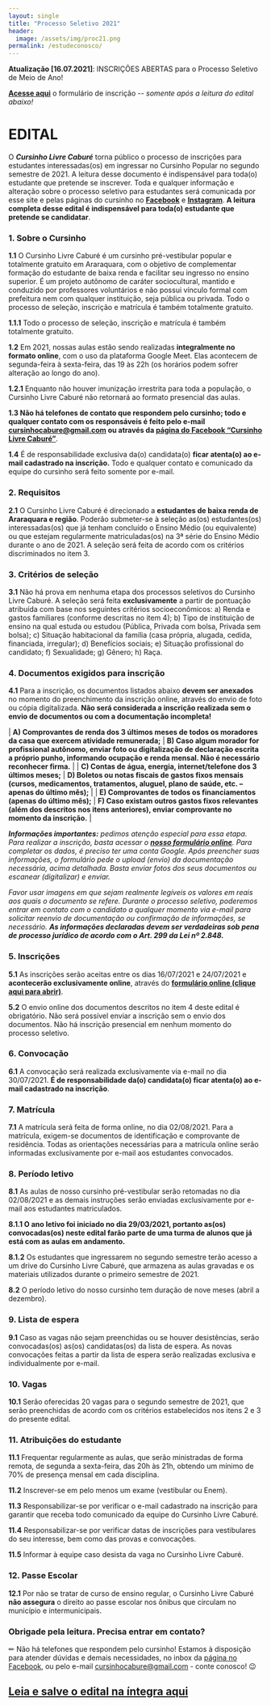 ```yaml
---
layout: single
title: "Processo Seletivo 2021"
header:
  image: /assets/img/proc21.png
permalink: /estudeconosco/
---
```



**Atualização [16.07.2021]**: INSCRIÇÕES ABERTAS para o Processo Seletivo de Meio de Ano!

<a href="https://forms.gle/ifSUHDoFhWAQcEzJ6" target="_blank">**Acesse aqui**</a> o formulário de inscrição -- <i>somente após a leitura do edital abaixo!</i>

# EDITAL

O _**Cursinho Livre Caburé**_ torna público o processo de inscrições para estudantes interessadas(os) em ingressar no Cursinho Popular no segundo semestre de 2021. A leitura desse documento é indispensável para toda(o) estudante que pretende se inscrever. Toda e qualquer informação e alteração sobre o processo seletivo para estudantes será comunicada por esse site e pelas páginas do cursinho no **<a href="www.facebook.com/cursinhocabure" target="_blank">Facebook</a>** e **<a href="www.instagram.com/cursinhocabure" target="_blank">Instagram</a>**. **A leitura completa desse edital é indispensável para toda(o) estudante que pretende se candidatar**. 

### 1. Sobre o Cursinho

**1.1**	O Cursinho Livre Caburé é um cursinho pré-vestibular popular e totalmente gratuito em Araraquara, com o objetivo de complementar formação do estudante de baixa renda e facilitar seu ingresso no ensino superior. É um projeto autônomo de caráter sociocultural, mantido e conduzido por professores voluntários e não possui vínculo formal com prefeitura nem com qualquer instituição, seja pública ou privada. Todo o processo de seleção, inscrição e matrícula é também totalmente gratuito.

**1.1.1** Todo o processo de seleção, inscrição e matrícula é também totalmente gratuito.

**1.2** Em 2021, nossas aulas estão sendo realizadas **integralmente no formato online**, com o uso da plataforma Google Meet. Elas acontecem de segunda-feira à sexta-feira, das 19 às 22h (os horários podem sofrer alteração ao longo do ano).

**1.2.1** Enquanto não houver imunização irrestrita para toda a população, o Cursinho Livre Caburé não retornará ao formato presencial das aulas.

**1.3 Não há telefones de contato que respondem pelo cursinho; todo e qualquer contato com os responsáveis é feito pelo e-mail cursinhocabure@gmail.com ou através da <a href="https://www.facebook.com/cursinhocabure" target="_blank">página do Facebook  “Cursinho Livre Caburé”</a>**.

**1.4** É de responsabilidade exclusiva da(o) candidata(o) **ficar atenta(o) ao e-mail cadastrado na inscrição.** Todo e qualquer contato e comunicado da equipe do cursinho será feito somente por e-mail.

### 2. Requisitos

**2.1** O Cursinho Livre Caburé é direcionado a **estudantes de baixa renda de Araraquara e região**. Poderão submeter-se à seleção as(os) estudantes(os) interessadas(os) que já tenham concluído o Ensino Médio (ou equivalente) ou que estejam regularmente matriculadas(os) na 3ª série do Ensino Médio durante o ano de 2021. A seleção será feita de acordo com os critérios discriminados no item 3.

### 3. Critérios de seleção

**3.1** Não há prova em nenhuma etapa dos processos seletivos do Cursinho Livre Caburé. A seleção será feita **exclusivamente** a partir de pontuação atribuída com base nos seguintes critérios socioeconômicos:
a) Renda e gastos familiares (conforme descritas no item 4);
b) Tipo de instituição de ensino na qual estuda ou estudou (Pública, Privada com bolsa, Privada sem bolsa);
c) Situação habitacional da família (casa própria, alugada, cedida, financiada, irregular);
d) Benefícios sociais;
e) Situação profissional do candidato;
f) Sexualidade;
g) Gênero;
h) Raça.

### 4. Documentos exigidos para inscrição

**4.1** Para a inscrição, os documentos listados abaixo **devem ser anexados** no momento do preenchimento da inscrição online, através do envio de foto ou cópia digitalizada. **Não será considerada a inscrição realizada sem o envio de documentos ou com a documentação incompleta!**

|  **A) Comprovantes de renda dos 3 últimos meses de todos os moradores da casa que exercem atividade remunerada;** | **B) Caso algum morador for profissional autônomo, enviar foto ou digitalização de declaração escrita a próprio punho, informando ocupação e renda mensal. Não é necessário reconhecer firma.** |
| **C) Contas de água, energia, internet/telefone dos 3 últimos meses;**                                            | **D) Boletos ou notas fiscais de gastos fixos mensais (cursos, medicamentos, tratamentos, aluguel, plano de saúde, etc. – apenas do último mês);**                                              |
| **E) Comprovantes de todos os financiamentos (apenas do último mês);**                                            | **F) Caso existam outros gastos fixos relevantes (além dos descritos nos itens anteriores), enviar comprovante no momento da inscrição.**                                                       |

_**Informações importantes:**_ _pedimos atenção especial para essa etapa. Para realizar a inscrição, basta acessar o <a href="https://forms.gle/ifSUHDoFhWAQcEzJ6" target="_blank">**nosso formulário online**</a>. Para completar os dados, é preciso ter uma conta Google. Após preencher suas informações, o formulário pede o upload (envio) da documentação necessária, acima detalhada. Basta enviar fotos dos seus documentos ou escanear (digitalizar) e enviar._

_Favor usar imagens em que sejam realmente legíveis os valores em reais aos quais o documento se refere. Durante o processo seletivo, poderemos entrar em contato com o candidato a qualquer momento via e-mail para solicitar reenvio de documentação ou confirmação de informações, se necessário. **As informações declaradas devem ser verdadeiras sob pena de processo jurídico de acordo com o Art. 299 da Lei nº 2.848.**_

### 5. Inscrições

**5.1** As inscrições serão aceitas entre os dias 16/07/2021 e 24/07/2021 e **acontecerão exclusivamente online**, através do <a href="https://forms.gle/ifSUHDoFhWAQcEzJ6" target="_blank">**formulário online (clique aqui para abrir)**</a>.

**5.2** O envio online dos documentos descritos no item 4 deste edital é obrigatório. Não será possível enviar a inscrição sem o envio dos documentos. Não há inscrição presencial em nenhum momento do processo seletivo.

### 6. Convocação

**6.1** A convocação será realizada exclusivamente via e-mail no dia 30/07/2021. **É de responsabilidade da(o) candidata(o) ficar atenta(o) ao e-mail cadastrado na inscrição**.

### 7. Matrícula

**7.1** A matrícula será feita de forma online, no dia 02/08/2021. Para a matrícula, exigem-se documentos de identificação e comprovante de residência. Todas as orientações necessárias para a matrícula online serão informadas exclusivamente por e-mail aos estudantes convocados.

### 8. Período letivo

**8.1** As aulas de nosso cursinho pré-vestibular serão retomadas no dia 02/08/2021 e as demais instruções serão enviadas exclusivamente por e-mail aos estudantes matriculados.

**8.1.1 O ano letivo foi iniciado no dia 29/03/2021, portanto as(os) convocadas(os) neste edital farão parte de uma turma de alunos que já está com as aulas em andamento.**

**8.1.2** Os estudantes que ingressarem no segundo semestre terão acesso a um drive do Cursinho Livre Caburé, que armazena as aulas gravadas e os materiais utilizados durante o primeiro semestre de 2021.

**8.2** O período letivo do nosso cursinho tem duração de nove meses (abril a dezembro).

### 9. Lista de espera

**9.1** Caso as vagas não sejam preenchidas ou se houver desistências, serão convocadas(os) as(os) candidatas(os) da lista de espera. As novas convocações feitas a partir da lista de espera serão realizadas exclusiva e individualmente por e-mail.

### 10. Vagas

**10.1** Serão oferecidas 20 vagas para o segundo semestre de 2021, que serão preenchidas de acordo com os critérios estabelecidos nos itens 2 e 3 do presente edital.

### 11. Atribuições do estudante

**11.1** Frequentar regularmente as aulas, que serão ministradas de forma remota, de segunda a sexta-feira, das 20h às 21h, obtendo um mínimo de 70% de presença mensal em cada disciplina.

**11.2** Inscrever-se em pelo menos um exame (vestibular ou Enem).

**11.3** Responsabilizar-se por verificar o e-mail cadastrado na inscrição para garantir que receba todo comunicado da equipe do Cursinho Livre Caburé.

**11.4** Responsabilizar-se por verificar datas de inscrições para vestibulares do seu interesse, bem como das provas e convocações.

**11.5** Informar à equipe caso desista da vaga no Cursinho Livre Caburé.

### 12. Passe Escolar

**12.1** Por não se tratar de curso de ensino regular, o Cursinho Livre Caburé **não assegura** o direito ao passe escolar nos ônibus que circulam no município e intermunicipais.

### Obrigade pela leitura. Precisa entrar em contato?

✏ Não há telefones que respondem pelo cursinho! Estamos à disposição para atender dúvidas e demais necessidades, no inbox da <a href="https://www.facebook.com/cursinhocabure">página no Facebook</a>, ou pelo e-mail <a href="mailto:cursinhocabure@gmail.com">cursinhocabure@gmail.com</a> - conte conosco! 😉

## <a href="https://www.cursinhocabure.org/edital.pdf" target="_blank"><u><b>Leia e salve o edital na íntegra aqui</b></u></a>